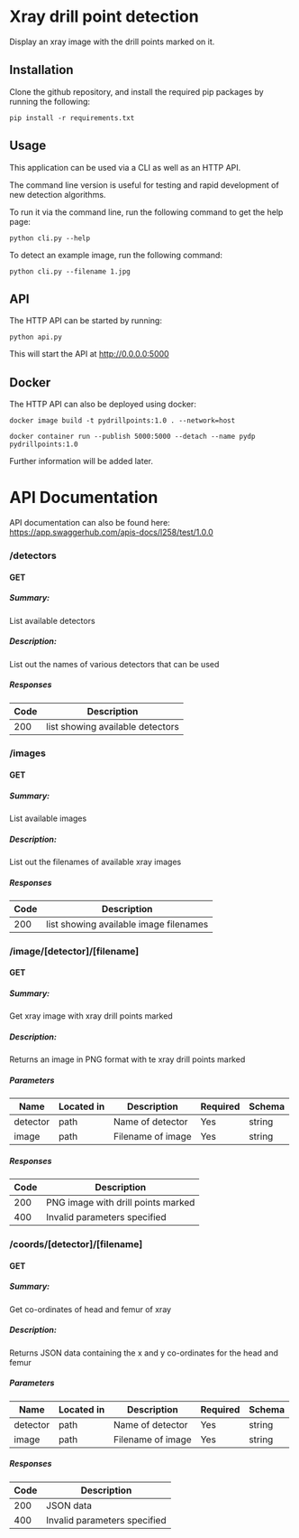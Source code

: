 # Xray drill point detection

Display an xray image with the drill points marked on it.

## Installation

Clone the github repository, and install the required pip packages by running the following:

`pip install -r requirements.txt`

## Usage

This application can be used via a CLI as well as an HTTP API.

The command line version is useful for testing and rapid development of new detection algorithms.

To run it via the command line, run the following command to get the help page:

`python cli.py --help`

To detect an example image, run the following command:

`python cli.py --filename 1.jpg`

## API

The HTTP API can be started by running:

`python api.py`

This will start the API at http://0.0.0.0:5000

## Docker

The HTTP API can also be deployed using docker:

`docker image build -t pydrillpoints:1.0 . --network=host`

`docker container run --publish 5000:5000 --detach --name pydp pydrillpoints:1.0`

Further information will be added later.

# API Documentation

API documentation can also be found here:
https://app.swaggerhub.com/apis-docs/l258/test/1.0.0

### /detectors

#### GET
##### Summary:

List available detectors

##### Description:

List out the names of various detectors that can be used

##### Responses

| Code | Description |
| ---- | ----------- |
| 200 | list showing available detectors |

### /images

#### GET
##### Summary:

List available images

##### Description:

List out the filenames of available xray images

##### Responses

| Code | Description |
| ---- | ----------- |
| 200 | list showing available image filenames |

### /image/[detector]/[filename]

#### GET
##### Summary:

Get xray image with xray drill points marked

##### Description:

Returns an image in PNG format with te xray drill points marked


##### Parameters

| Name | Located in | Description | Required | Schema |
| ---- | ---------- | ----------- | -------- | ---- |
| detector | path | Name of detector | Yes | string |
| image | path | Filename of image | Yes | string |

##### Responses

| Code | Description |
| ---- | ----------- |
| 200 | PNG image with drill points marked |
| 400 | Invalid parameters specified |

### /coords/[detector]/[filename]

#### GET
##### Summary:

Get co-ordinates of head and femur of xray

##### Description:

Returns JSON data containing the x and y co-ordinates for the head and femur


##### Parameters

| Name | Located in | Description | Required | Schema |
| ---- | ---------- | ----------- | -------- | ---- |
| detector | path | Name of detector | Yes | string |
| image | path | Filename of image | Yes | string |

##### Responses

| Code | Description |
| ---- | ----------- |
| 200 | JSON data |
| 400 | Invalid parameters specified |

